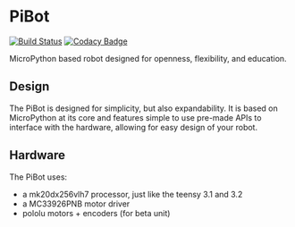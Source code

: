 # PiBot
[![Build Status](https://travis-ci.org/TDHolmes/PiBot.png)](https://travis-ci.org/TDHolmes/PiBot) [![Codacy Badge](https://api.codacy.com/project/badge/Grade/d694ab5c693b4470be67239594d33585)](https://www.codacy.com/app/TDHolmes/PiBot/dashboard)

MicroPython based robot designed for openness, flexibility, and education.

## Design
The PiBot is designed for simplicity, but also expandability. It is based on MicroPython at its core
and features simple to use pre-made APIs to interface with the hardware, allowing for easy design of
your robot.

## Hardware
The PiBot uses:
 - a mk20dx256vlh7 processor, just like the teensy 3.1 and 3.2
 - a MC33926PNB motor driver
 - pololu motors + encoders (for beta unit)

